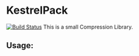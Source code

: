 # KestrelPack
[![Build Status](https://jenkins.shodan.fyi/buildStatus/icon?job=KestrelPack%2Fmaster)](https://jenkins.shodan.fyi/job/KestrelPack/job/master/)
This is a small Compression Library.

## Usage:

